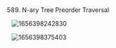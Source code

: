 # 
589. N-ary Tree Preorder Traversal

![1656398242830](https://user-images.githubusercontent.com/45015114/176110444-24747133-11c7-4e9f-a396-7684278cb3ce.png)

![1656398375403](https://user-images.githubusercontent.com/45015114/176110470-0ab2da09-201e-4648-bd36-076d7f78edf5.png)

